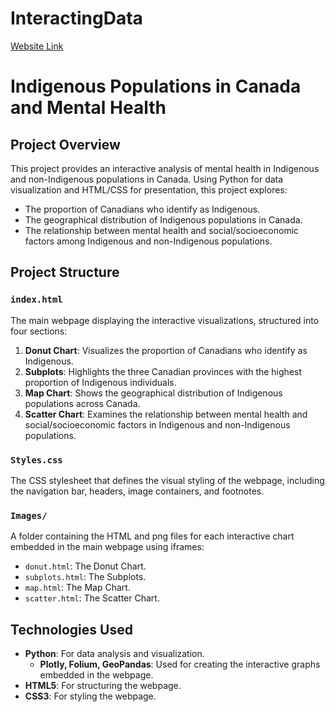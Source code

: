 # InteractingData

[Website Link](https://akhipath03.github.io/InteractingData/)

# Indigenous Populations in Canada and Mental Health

## Project Overview
This project provides an interactive analysis of mental health in Indigenous and non-Indigenous populations in Canada. Using Python for data visualization and HTML/CSS for presentation, this project explores:
- The proportion of Canadians who identify as Indigenous.
- The geographical distribution of Indigenous populations in Canada.
- The relationship between mental health and social/socioeconomic factors among Indigenous and non-Indigenous populations.

## Project Structure

### `index.html`
The main webpage displaying the interactive visualizations, structured into four sections:
1. **Donut Chart**: Visualizes the proportion of Canadians who identify as Indigenous.
2. **Subplots**: Highlights the three Canadian provinces with the highest proportion of Indigenous individuals.
3. **Map Chart**: Shows the geographical distribution of Indigenous populations across Canada.
4. **Scatter Chart**: Examines the relationship between mental health and social/socioeconomic factors in Indigenous and non-Indigenous populations.

### `Styles.css`
The CSS stylesheet that defines the visual styling of the webpage, including the navigation bar, headers, image containers, and footnotes.

### `Images/`
A folder containing the HTML and png files for each interactive chart embedded in the main webpage using iframes:
- `donut.html`: The Donut Chart.
- `subplots.html`: The Subplots.
- `map.html`: The Map Chart.
- `scatter.html`: The Scatter Chart.

## Technologies Used
- **Python**: For data analysis and visualization.
  - **Plotly, Folium, GeoPandas**: Used for creating the interactive graphs embedded in the webpage.
- **HTML5**: For structuring the webpage.
- **CSS3**: For styling the webpage.

